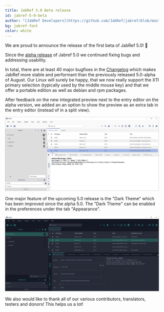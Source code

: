 ```yaml
---
title: JabRef 5.0 Beta release
id: jabref-5-0-beta
author: "[JabRef Developers](https://github.com/JabRef/jabref/blob/master/DEVELOPERS)" 
bg: jabref-font
color: white
---
```


We are proud to announce the release of the first beta of JabRef 5.0! 🚀 

Since the [alpha release](http://blog.jabref.org/#august-27-2019-%E2%80%93-jabcon-2019-jabref-5-0-alpha-release) of Jabref 5.0 we continued fixing bugs and addressing usability.

In total, there are at least 40 major bugfixes in the [Changelog](https://github.com/JabRef/jabref/blob/v5.0-beta/CHANGELOG.md) which makes JabRef more stable and performant than the previously released 5.0-alpha of August.
Our Linux will surely be happy, that we now really support the X11 primary selection (typically used by the middle mouse key) and that we offer a portable edition as well as debian and rpm packages.

After feedback on the new integrated preview next to the entry editor on the alpha version, we added an an option to show the preview as an extra tab in the entry editor (instead of in a split view).

![image: Screenshot JabRef 5.0 Alpha with Dark Theme](/img/jabref-preview-tab.png)

One major feature of the upcoming 5.0 release is the "Dark Theme" which has been improved since the alpha 5.0. The "Dark Theme" can be enabled in the preferences under the tab "Appearance".

![image: Screenshot JabRef 5.0 Alpha with Dark Theme](/img/jabref-dark-theme.png)

We also would like to thank all of our various contributors, translators, testers and donors! This helps us a lot! 
